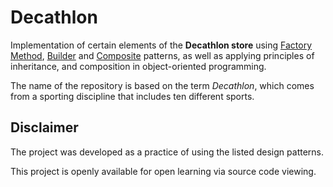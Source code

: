# Decathlon

Implementation of certain elements of the **Decathlon store** using [Factory Method](https://refactoring.guru/design-patterns/factory-method), [Builder](https://refactoring.guru/design-patterns/builder) and [Composite](https://refactoring.guru/design-patterns/composite) patterns, as well as applying principles of inheritance, and composition in object-oriented programming.

The name of the repository is based on the term *Decathlon*, which comes from a sporting discipline that includes ten different sports.

## Disclaimer 

The project was developed as a practice of using the listed design patterns.

This project is openly available for open learning via source code viewing.
